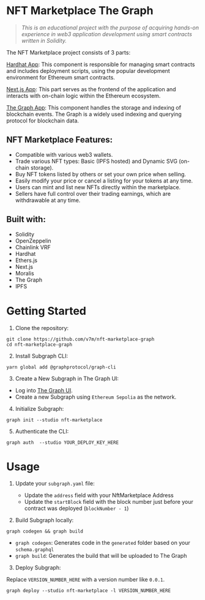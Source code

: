 # NFT Marketplace The Graph

> *This is an educational project with the purpose of acquiring hands-on experience in web3 application development using smart contracts written in Solidity.*

The NFT Marketplace project consists of 3 parts:

[Hardhat App](https://github.com/v7m/nft-marketplace-hardhat): This component is responsible for managing smart contracts and includes deployment scripts, using the popular development environment for Ethereum smart contracts.

[Next.js App](https://github.com/v7m/nft-marketplace-nextjs): This part serves as the frontend of the application and interacts with on-chain logic within the Ethereum ecosystem.

[The Graph App](https://github.com/v7m/nft-marketplace-graph): This component handles the storage and indexing of blockchain events. The Graph is a widely used indexing and querying protocol for blockchain data.

## NFT Marketplace Features:

- Compatible with various web3 wallets.
- Trade various NFT types: Basic (IPFS hosted) and Dynamic SVG (on-chain storage).
- Buy NFT tokens listed by others or set your own price when selling.
- Easily modify your price or cancel a listing for your tokens at any time.
- Users can mint and list new NFTs directly within the marketplace.
- Sellers have full control over their trading earnings, which are withdrawable at any time.

## Built with:
- Solidity
- OpenZeppelin
- Chainlink VRF
- Hardhat
- Ethers.js
- Next.js
- Moralis
- The Graph
- IPFS

# Getting Started

1. Clone the repository:

```
git clone https://github.com/v7m/nft-marketplace-graph
cd nft-marketplace-graph
```

2. Install Subgraph CLI:

```
yarn global add @graphprotocol/graph-cli
```

3. Create a New Subgraph in The Graph UI:

- Log into [The Graph UI](https://thegraph.com/studio/subgraph).
- Create a new Subgraph using `Ethereum Sepolia` as the network.

4. Initialize Subgraph:

```
graph init --studio nft-marketplace
```

5. Authenticate the CLI:

```
graph auth  --studio YOUR_DEPLOY_KEY_HERE
```

# Usage

1. Update your `subgraph.yaml` file:

    - Update the `address` field with your NftMarketplace Address
    - Update the `startBlock` field with the block number just before your contract was deployed (`blockNumber - 1`)

2. Build Subgraph locally:

```
graph codegen && graph build
```

-   `graph codegen`: Generates code in the `generated` folder based on your `schema.graphql`
-   `graph build`: Generates the build that will be uploaded to The Graph

3. Deploy Subgraph:

Replace `VERSION_NUMBER_HERE` with a version number like `0.0.1`.

```
graph deploy --studio nft-marketplace -l VERSION_NUMBER_HERE
```
